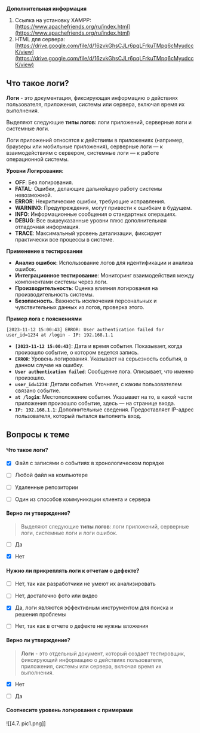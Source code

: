
**Дополнительная информация**

1. Ссылка на установку XAMPP: [https://www.apachefriends.org/ru/index.html](https://www.apachefriends.org/ru/index.html)
2. HTML для сервера: [https://drive.google.com/file/d/16zvkGhsCJLr6pqLFrkuTMpq6cMyudccK/view](https://drive.google.com/file/d/16zvkGhsCJLr6pqLFrkuTMpq6cMyudccK/view)







## **Что такое логи?**


**Логи** - это документация, фиксирующая информацию о действиях пользователя, приложения, системы или сервера, включая время их выполнения.

Выделяют следующие **типы логов**: логи приложений, серверные логи и системные логи.

Логи приложений относятся к действиям в приложениях (например, браузеры или мобильные приложения), серверные логи — к взаимодействиям с сервером, системные логи — к работе операционной системы.

**Уровни Логирования**:

- **OFF**: Без логирования.
- **FATAL**: Ошибки, делающие дальнейшую работу системы невозможной.
- **ERROR**: Некритические ошибки, требующие исправления.
- **WARNING**: Предупреждения, могут привести к ошибкам в будущем.
- **INFO**: Информационные сообщения о стандартных операциях.
- **DEBUG**: Все вышеуказанные уровни плюс дополнительная отладочная информация.
- **TRACE**: Максимальный уровень детализации, фиксирует практически все процессы в системе.

**Применение в тестировании**

- **Анализ ошибок**: Использование логов для идентификации и анализа ошибок.
- **Интеграционное тестирование**: Мониторинг взаимодействия между компонентами системы через логи.
- **Производительность**: Оценка влияния логирования на производительность системы.
- **Безопасность.** Важность исключения персональных и чувствительных данных из логов, проверка этого.

**Пример лога с пояснениями**

`[2023-11-12 15:00:43] ERROR: User authentication failed for user_id=1234 at /login - IP: 192.168.1.1`

- **`[2023-11-12 15:00:43]`**: Дата и время события. Показывает, когда произошло событие, о котором ведется запись.
- **`ERROR`**: Уровень логирования. Указывает на серьезность события, в данном случае на ошибку.
- **`User authentication failed`**: Сообщение лога. Описывает, что именно произошло.
- **`user_id=1234`**: Детали события. Уточняет, с каким пользователем связано событие.
- **`at /login`**: Местоположение события. Указывает на то, в какой части приложения произошло событие, здесь — на странице входа.
- **`IP: 192.168.1.1`**: Дополнительные сведения. Предоставляет IP-адрес пользователя, который пытался выполнить вход.





<a id='task1'></a>
## Вопросы к теме


#### Что такое логи?


 -  [x] Файл с записями о событиях в хронологическом порядке
 -  [ ] Любой файл на компьютере
 -  [ ] Удаленные репозитории
 -  [ ] Один из способов коммуникации клиента и сервера



#### Верно ли утверждение?

> Выделяют следующие **типы логов**: логи приложений, серверные логи, системные логи и логи ошибок.


 -  [ ] Да
 -  [x] Нет



#### Нужно ли прикреплять логи к отчетам о дефекте?


 -  [ ] Нет, так как разработчики не умеют их анализировать
 -  [ ] Нет, достаточно фото или видео
 -  [x] Да, логи являются эффективным инструментом для поиска и решения проблемы
 -  [ ] Нет, так как в отчете о дефекте не нужны вложения



#### Верно ли утверждение?

> **Логи** - это отдельный документ, который создает тестировщик, фиксирующий информацию о действиях пользователя, приложения, системы или сервера, включая время их выполнения.


 -  [x] Нет
 -  [ ] Да



#### Соотнесите уровень логирования с примерами


![[4.7. pic1.png]]
